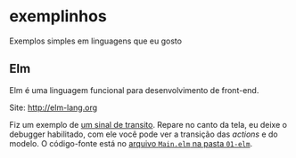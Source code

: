 # exemplinhos
Exemplos simples em linguagens que eu gosto

## Elm
Elm é uma linguagem funcional para desenvolvimento de front-end.

Site: http://elm-lang.org

Fiz um exemplo de [um sinal de transito](01-elm/index.html). Repare no canto da tela, eu deixe o debugger habilitado, com ele você pode ver a transição das _actions_ e do modelo. O código-fonte está no [arquivo `Main.elm` na pasta `01-elm`](01-elm/Main.elm).

